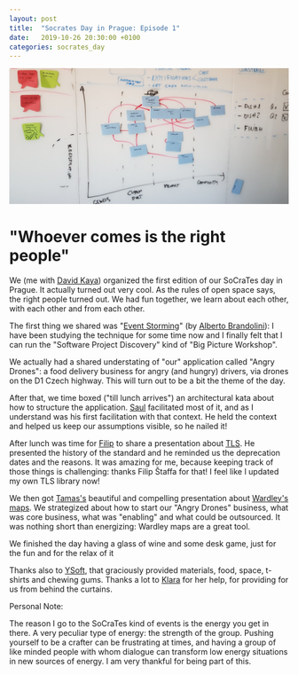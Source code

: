 ```yaml
---
layout: post
title:  "Socrates Day in Prague: Episode 1"
date:   2019-10-26 20:30:00 +0100
categories: socrates_day 
---
```

![SoCraTes day Map](/assets/e1-wardley-map.jfif)

# "Whoever comes is the right people"

We (me with [David Kaya](https://www.linkedin.com/in/davidkaya/)) organized the first edition of our SoCraTes day in Prague. It actually turned out very cool. As the rules of open space says, the right people turned out. We had fun together, we learn about each other, with each other and from each other.

The first thing we shared was "[Event Storming](https://www.eventstorming.com/)" (by [Alberto Brandolini](https://www.linkedin.com/in/brando/)): I have been studying the technique for some time now and I finally felt that I can run the "Software Project Discovery" kind of "Big Picture Workshop".

We actually had a shared understating of "our" application called "Angry Drones": a food delivery business for angry (and hungry) drivers, via drones on the D1 Czech highway. This will turn out to be a bit the theme of the day.

After that, we time boxed ("till lunch arrives") an architectural kata about how to structure the application. [Saul](https://www.linkedin.com/in/sa%C3%BAl-mielgo-garc%C3%ADa-25a79b47/) facilitated most of it, and as I understand was his first facilitation with that context. He held the context and helped us keep our assumptions visible, so he nailed it!

After lunch was time for [Filip](https://www.linkedin.com/in/filip-staffa/) to share a presentation about [TLS](https://en.wikipedia.org/wiki/Transport_Layer_Security). He presented the history of the standard and he reminded us the deprecation dates and the reasons. It was amazing for me, because keeping track of those things is challenging: thanks Filip Štaffa for that! I feel like I updated my own TLS library now!

We then got [Tamas's](https://www.linkedin.com/in/tam%C3%A1s-hajdu-790bab17/) beautiful and compelling presentation about [Wardley's maps](https://medium.com/wardleymaps). We strategized about how to start our "Angry Drones" business, what was core business, what was "enabling" and what could be outsourced. It was nothing short than energizing: Wardley maps are a great tool.

We finished the day having a glass of wine and some desk game, just for the fun and for the relax of it

Thanks also to [YSoft](http://www.ysoft.com/en), that graciously provided materials, food, space, t-shirts and chewing gums. Thanks a lot to [Klara](https://www.linkedin.com/in/klara-miturova-1178a8144/) for her help, for providing for us from behind the curtains.

Personal Note:

The reason I go to the SoCraTes kind of events is the energy you get in there. A very peculiar type of energy: the strength of the group. Pushing yourself to be a crafter can be frustrating at times, and having a group of like minded people with whom dialogue can transform low energy situations in new sources of energy. I am very thankful for being part of this.